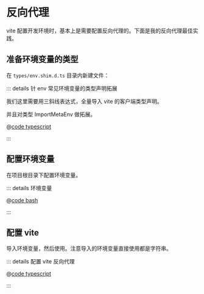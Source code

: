 # 反向代理

vite 配置开发环境时，基本上是需要配置反向代理的。下面是我的反向代理最佳实践。

## 准备环境变量的类型

在 `types/env.shim.d.ts` 目录内新建文件：

::: details 针 env 常见环境变量的类型声明拓展

我们这里需要用三斜线表达式，全量导入 vite 的客户端类型声明。

并且对类型 ImportMetaEnv 做拓展。

@[code typescript](./env.shim.d.ts)

:::

## 配置环境变量

在项目根目录下配置环境变量。

::: details 环境变量

@[code bash](./.env.development)

:::

## 配置 vite

导入环境变量，然后使用。注意导入的环境变量直接使用都是字符串。

::: details 配置 vite 反向代理

@[code typescript](./vite.config.ts)

:::
